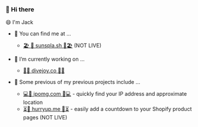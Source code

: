 ### 👋 Hi there

😄 I'm Jack

<!--
**sunspla-sh/sunspla-sh** is a ✨ _special_ ✨ repository because its `README.md` (this file) appears on your GitHub profile.

Here are some ideas to get you started:

- 🔭 I’m currently working on ...
- 🌱 I’m currently learning ...
- 👯 I’m looking to collaborate on ...
- 🤔 I’m looking for help with ...
- 💬 Ask me about ...
- 📫 How to reach me: ...
- 😄 Pronouns: ...
- ⚡ Fun fact: ...
-->

- 🔭 You can find me at ...
  - [🏖️ 🌅 sunspla.sh 🌅🏖️](https://sunspla.sh) (NOT LIVE)

- 🧪 I’m currently working on ...
  - [🐙🐚 divejoy.co 🐚🐙](https://divejoy.co)

- 🌱 Some previous of my previous projects include ...
  - [💻📍 ipomg.com 📍💻](https://ipomg.com) - quickly find your IP address and approximate location
  - [⏳💸 hurryup.me 💸⏳](https://hurryup.me) - easily add a countdown to your Shopify product pages (NOT LIVE)
